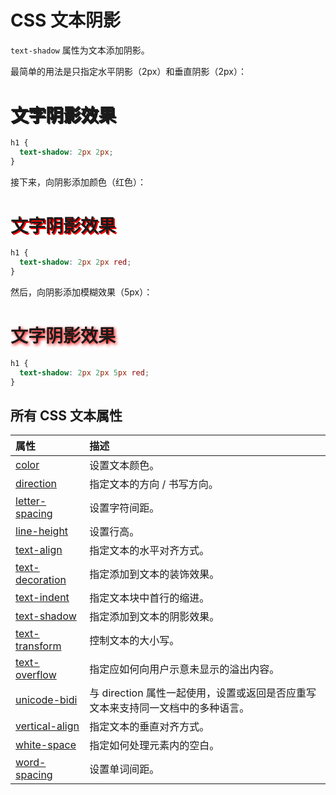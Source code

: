 # CSS 文本阴影

`text-shadow` 属性为文本添加阴影。

最简单的用法是只指定水平阴影（2px）和垂直阴影（2px）：

<h1 style="text-shadow: 2px 2px">文字阴影效果</h1>

```css
h1 {
  text-shadow: 2px 2px;
}
```



接下来，向阴影添加颜色（红色）：

<h1 style="text-shadow: 2px 2px red">文字阴影效果</h1>

```css
h1 {
  text-shadow: 2px 2px red;
}
```



然后，向阴影添加模糊效果（5px）：

<h1 style="text-shadow: 2px 2px 5px red">文字阴影效果</h1>

```css
h1 {
  text-shadow: 2px 2px 5px red;
}
```

## 所有 CSS 文本属性

| 属性                                                         | 描述                                                         |
| :----------------------------------------------------------- | :----------------------------------------------------------- |
| [color](https://www.w3school.com.cn/cssref/pr_text_color.asp) | 设置文本颜色。                                               |
| [direction](https://www.w3school.com.cn/cssref/pr_text_direction.asp) | 指定文本的方向 / 书写方向。                                  |
| [letter-spacing](https://www.w3school.com.cn/cssref/pr_text_letter-spacing.asp) | 设置字符间距。                                               |
| [line-height](https://www.w3school.com.cn/cssref/pr_dim_line-height.asp) | 设置行高。                                                   |
| [text-align](https://www.w3school.com.cn/cssref/pr_text_text-align.asp) | 指定文本的水平对齐方式。                                     |
| [text-decoration](https://www.w3school.com.cn/cssref/pr_text_text-decoration.asp) | 指定添加到文本的装饰效果。                                   |
| [text-indent](https://www.w3school.com.cn/cssref/pr_text_text-indent.asp) | 指定文本块中首行的缩进。                                     |
| [text-shadow](https://www.w3school.com.cn/cssref/pr_text-shadow.asp) | 指定添加到文本的阴影效果。                                   |
| [text-transform](https://www.w3school.com.cn/cssref/pr_text_text-transform.asp) | 控制文本的大小写。                                           |
| [text-overflow](https://www.w3school.com.cn/cssref/pr_text-overflow.asp) | 指定应如何向用户示意未显示的溢出内容。                       |
| [unicode-bidi](https://www.w3school.com.cn/cssref/pr_unicode-bidi.asp) | 与 direction 属性一起使用，设置或返回是否应重写文本来支持同一文档中的多种语言。 |
| [vertical-align](https://www.w3school.com.cn/cssref/pr_pos_vertical-align.asp) | 指定文本的垂直对齐方式。                                     |
| [white-space](https://www.w3school.com.cn/cssref/pr_text_white-space.asp) | 指定如何处理元素内的空白。                                   |
| [word-spacing](https://www.w3school.com.cn/cssref/pr_text_word-spacing.asp) | 设置单词间距。                                               |
